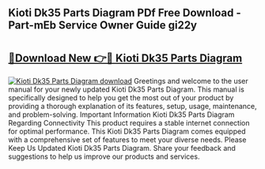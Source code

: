 ## Kioti Dk35 Parts Diagram PDf Free Download - Part-mEb Service Owner Guide gi22y

# <h2><a href="http://dfnlgta.blite.top/?on=Kioti+Dk35+Parts+Diagram">🔗Download New 👉🔴 Kioti Dk35 Parts Diagram</a></h2>

[![Kioti Dk35 Parts Diagram download](https://i.imgur.com/lujVjoI.png)](http://dfnlgta.blite.top/?on=Kioti+Dk35+Parts+Diagram)
Greetings and welcome to the user manual for your newly updated Kioti Dk35 Parts Diagram. This manual is specifically designed to help you get the most out of your product by providing a thorough explanation of its features, setup, usage, maintenance, and problem-solving. Important Information Kioti Dk35 Parts Diagram Regarding Connectivity This product requires a stable internet connection for optimal performance. This Kioti Dk35 Parts Diagram comes equipped with a comprehensive set of features to meet your diverse needs. Please Keep Us Updated Kioti Dk35 Parts Diagram. Share your feedback and suggestions to help us improve our products and services.
